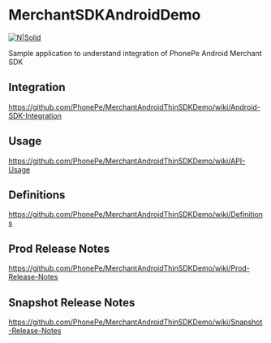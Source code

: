# MerchantSDKAndroidDemo

[![N|Solid](https://www.phonepe.com/images/generic/phonepe_logo.svg)](https://www.phonepe.com)

Sample application to understand integration of PhonePe Android Merchant SDK
<br>
## Integration
https://github.com/PhonePe/MerchantAndroidThinSDKDemo/wiki/Android-SDK-Integration

## Usage
https://github.com/PhonePe/MerchantAndroidThinSDKDemo/wiki/API-Usage

## Definitions
https://github.com/PhonePe/MerchantAndroidThinSDKDemo/wiki/Definitions

## Prod Release Notes
https://github.com/PhonePe/MerchantAndroidThinSDKDemo/wiki/Prod-Release-Notes

## Snapshot Release Notes
https://github.com/PhonePe/MerchantAndroidThinSDKDemo/wiki/Snapshot-Release-Notes
